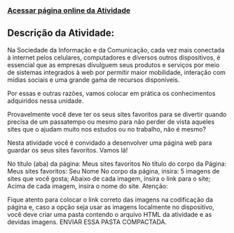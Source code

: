 ### [Acessar página online da Atividade](https://geovaneramirez.github.io/Atividade_Meus_Sites_Favoritos/)

## Descrição da Atividade:

Na Sociedade da Informação e da Comunicação, cada vez mais conectada à internet pelos celulares, computadores e diversos outros dispositivos, é essencial que as empresas divulguem seus produtos e serviços por meio de sistemas integrados à web por permitir maior mobilidade, interação com mídias sociais e uma grande gama de recursos disponíveis.

Por essas e outras razões, vamos colocar em prática os conhecimentos adquiridos nessa unidade.

Provavelmente você deve ter os seus sites favoritos para se divertir quando precisa de um passatempo ou mesmo para não perder de vista aqueles sites que o ajudam muito nos estudos ou no trabalho, não é mesmo?

Nesta atividade você é convidado a desenvolver uma página web para guardar os seus sites favoritos. Vamos lá!

No título (aba) da página: Meus sites favoritos
No título do corpo da Página: Meus sites favoritos: Seu Nome
No corpo da página, insira:
5 imagens de sites que você gosta;
Abaixo de cada imagem, insira o link para o site;
Acima de cada imagem, insira o nome do site.
Atenção:

Fique atento para colocar o link correto das imagens na codificação da página e, caso a opção seja usar as imagens localmente no dispositivo, você deve criar uma pasta  contendo o arquivo HTML da atividade e as devidas imagens. ENVIAR ESSA PASTA COMPACTADA.
